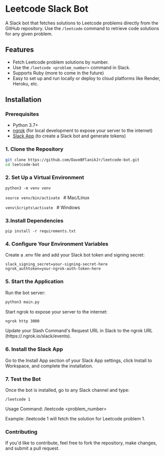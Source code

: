 # Leetcode Slack Bot

A Slack bot that fetches solutions to Leetcode problems directly from the GitHub repository. Use the `/leetcode` command to retrieve code solutions for any given problem.

## Features

- Fetch Leetcode problem solutions by number.
- Use the `/leetcode <problem_number>` command in Slack.
- Supports Ruby (more to come in the future)
- Easy to set up and run locally or deploy to cloud platforms like Render, Heroku, etc.

## Installation

### Prerequisites

- Python 3.7+
- [ngrok](https://ngrok.com/) (for local development to expose your server to the internet)
- [Slack App](https://api.slack.com/apps) (to create a Slack bot and generate tokens)

### 1. Clone the Repository

```bash
git clone https://github.com/DaveBFlanikJr/leetcode-bot.git
cd leetcode-bot
```

### 2. Set Up a Virtual Environment
```python3 -m venv venv```

```source venv/bin/activate ``` # Mac/Linux

```venv\Scripts\activate ``` # Windows

### 3.Install Dependencies
```pip install -r requirements.txt```

### 4. Configure Your Environment Variables
Create a .env file and add your Slack bot token and signing secret:
```lack_bot_token=your-bot-token-here
slack_signing_secret=your-signing-secret-here
ngrok_authtoken=your-ngrok-auth-token-here
```

### 5. Start the Application
Run the bot server:
```bash
python3 main.py
```

Start ngrok to expose your server to the internet:
```bash
ngrok http 3000
```
Update your Slash Command's Request URL in Slack to the ngrok URL (https://<random-id>.ngrok.io/slack/events).

### 6. Install the Slack App
Go to the Install App section of your Slack App settings, click Install to Workspace, and complete the installation.

### 7. Test the Bot
Once the bot is installed, go to any Slack channel and type:
```
/leetcode 1
```

Usage
Command: /leetcode <problem_number>

Example: /leetcode 1 will fetch the solution for Leetcode problem 1.

### Contributing
If you'd like to contribute, feel free to fork the repository, make changes, and submit a pull request.
